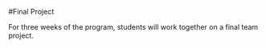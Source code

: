 #Final Project

For three weeks of the program, students will work together on a final team project.